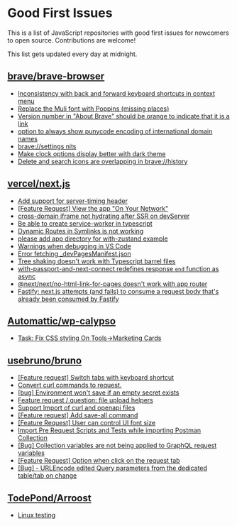 # Good First Issues

This is a list of JavaScript repositories with good first issues for newcomers to open source. Contributions are welcome!

This list gets updated every day at midnight.

## [brave/brave-browser](https://github.com/brave/brave-browser)

- [Inconsistency with back and forward keyboard shortcuts in context menu](https://github.com/brave/brave-browser/issues/34306)
- [Replace the Muli font with Poppins (missing places)](https://github.com/brave/brave-browser/issues/27081)
- [Version number in "About Brave" should be orange to indicate that it is a link](https://github.com/brave/brave-browser/issues/26040)
- [option to always show punycode encoding of international domain names](https://github.com/brave/brave-browser/issues/17232)
- [brave://settings nits](https://github.com/brave/brave-browser/issues/20002)
- [Make clock options display better with dark theme](https://github.com/brave/brave-browser/issues/12061)
- [Delete and search icons are overlapping in brave://history](https://github.com/brave/brave-browser/issues/32399)

## [vercel/next.js](https://github.com/vercel/next.js)

- [Add support for server-timing header](https://github.com/vercel/next.js/issues/12382)
- [[Feature Request] View the app "On Your Network"](https://github.com/vercel/next.js/issues/11367)
- [cross-domain iframe not hydrating after SSR on devServer](https://github.com/vercel/next.js/issues/18028)
- [Be able to create service-worker in typescript](https://github.com/vercel/next.js/issues/33863)
- [Dynamic Routes in Symlinks is not working](https://github.com/vercel/next.js/issues/16660)
- [please add app directory for with-zustand example](https://github.com/vercel/next.js/issues/52858)
- [Warnings when debugging in VS Code](https://github.com/vercel/next.js/issues/24349)
- [Error fetching _devPagesManifest.json](https://github.com/vercel/next.js/issues/17274)
- [Tree shaking doesn't work with Typescript barrel files](https://github.com/vercel/next.js/issues/12557)
- [with-passport-and-next-connect redefines response `end` function as async](https://github.com/vercel/next.js/issues/51628)
- [@next/next/no-html-link-for-pages doesn't work with app router](https://github.com/vercel/next.js/issues/51742)
- [Fastify: next.js attempts (and fails) to consume a request body that's already been consumed by Fastify](https://github.com/vercel/next.js/issues/24894)

## [Automattic/wp-calypso](https://github.com/Automattic/wp-calypso)

- [Task: Fix CSS styling On Tools->Marketing Cards](https://github.com/Automattic/wp-calypso/issues/68761)

## [usebruno/bruno](https://github.com/usebruno/bruno)

- [[Feature request] Switch tabs with keyboard shortcut](https://github.com/usebruno/bruno/issues/736)
- [Convert curl commands to request.](https://github.com/usebruno/bruno/issues/338)
- [[bug] Environment won't save if an empty secret exists](https://github.com/usebruno/bruno/issues/904)
- [Feature request / question: file upload helpers](https://github.com/usebruno/bruno/issues/195)
- [Support Import of curl and openapi files](https://github.com/usebruno/bruno/issues/194)
- [[Feature request] Add save-all command](https://github.com/usebruno/bruno/issues/737)
- [[Feature Request] User can control UI font size](https://github.com/usebruno/bruno/issues/713)
- [Import Pre Request Scripts and Tests while importing Postman Collection](https://github.com/usebruno/bruno/issues/144)
- [[Bug] Collection variables are not being applied to GraphQL request variables](https://github.com/usebruno/bruno/issues/789)
- [[Feature Request] Option when click on the request tab](https://github.com/usebruno/bruno/issues/715)
- [[Bug] - URLEncode edited Query parameters from the dedicated table/tab on change](https://github.com/usebruno/bruno/issues/732)

## [TodePond/Arroost](https://github.com/TodePond/Arroost)

- [Linux testing](https://github.com/TodePond/Arroost/issues/153)

